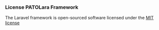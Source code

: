 ### License PATOLara Framework

The Laravel framework is open-sourced software licensed under the [MIT license](http://opensource.org/licenses/MIT)
